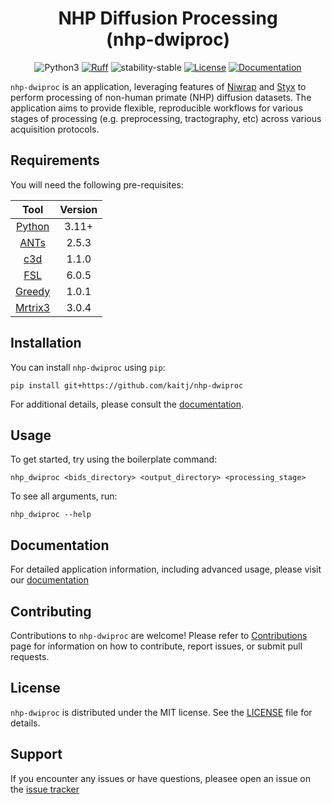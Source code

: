 <!-- prettier ignore -->
<div align="center">
<h1> NHP Diffusion Processing</br>(nhp-dwiproc) </h1>

![Python3](https://img.shields.io/badge/python->=3.11-blue.svg)
[![Ruff](https://img.shields.io/endpoint?url=https://raw.githubusercontent.com/astral-sh/ruff/main/assets/badge/v2.json)](https://github.com/astral-sh/ruff)
![stability-stable](https://img.shields.io/badge/stability-experimental-orange.svg)
[![License](https://img.shields.io/badge/license-MIT-blue.svg)](https://github.com/kaitj/blob/main/LICENSE)
[![Documentation](https://img.shields.io/badge/documentation-8CA1AF?logo=readthedocs&logoColor=fff)](#)

</div>

`nhp-dwiproc` is an application, leveraging features of [Niwrap] and [Styx] to
perform processing of non-human primate (NHP) diffusion datasets. The application
aims to provide flexible, reproducible workflows for various stages of processing
(e.g. preprocessing, tractography, etc) across various acquisition protocols.

<!-- Generalized workflow figure to be included here -->

## Requirements

You will need the following pre-requisites:

| Tool | Version |
| :-: | :-: |
| [Python] | 3.11+ |
| [ANTs] | 2.5.3 |
| [c3d] | 1.1.0 |
| [FSL] | 6.0.5 |
| [Greedy] | 1.0.1 |
| [Mrtrix3] | 3.0.4 |

## Installation

You can install `nhp-dwiproc` using `pip`:

```shell
pip install git+https://github.com/kaitj/nhp-dwiproc
```

For additional details, please consult the [documentation].

## Usage

To get started, try using the boilerplate command:

```shell
nhp_dwiproc <bids_directory> <output_directory> <processing_stage>
```

To see all arguments, run:

```shell
nhp_dwiproc --help
```

## Documentation

For detailed application information, including advanced usage, please visit our
[documentation]

## Contributing

Contributions to `nhp-dwiproc` are welcome! Please refer to [Contributions] page for information on how to contribute, report issues, or submit pull requests.

## License

`nhp-dwiproc` is distributed under the MIT license. See the [LICENSE] file for details.

## Support

If you encounter any issues or have questions, pleasee open an issue on the
[issue tracker]

<!-- Links -->
[Contributions]: https://github.com/kaitj/nhp-dwiproc/blob/main/CONTRIBUTING.md
[LICENSE]: https://github.com/kaitj/nhp-dwiproc/blob/main/LICENSE
[Niwrap]: https://github.com/childmindresearch/niwrap
[Styx]:https://github.com/childmindresearch/styx
[documentation]: #
[issue tracker]: https://github.com/kaitj/nhp-dwiproc/issues/new/choose
<!-- Software dependency links -->
[Python]: https://www.python.org/
[ANTs]:   https://github.com/ANTsX/ANTs
[c3d]:    http://www.itksnap.org/pmwiki/pmwiki.php?n=Convert3D.Convert3D
[FSL]:    https://fsl.fmrib.ox.ac.uk/fsl/docs/#/
[Greedy]: https://sites.google.com/view/greedyreg/about
[Mrtrix3]:https://www.mrtrix.org/
